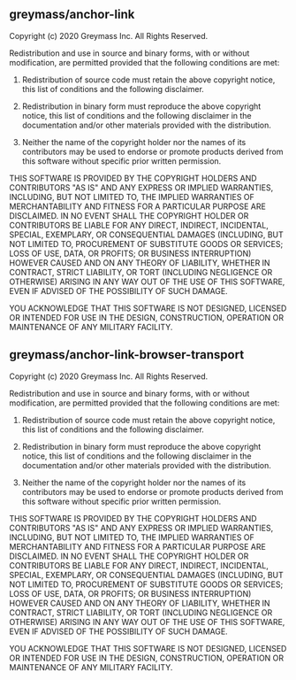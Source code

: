## greymass/anchor-link

Copyright (c) 2020 Greymass Inc. All Rights Reserved.

Redistribution and use in source and binary forms, with or without modification,
are permitted provided that the following conditions are met:

 1. Redistribution of source code must retain the above copyright notice, this
    list of conditions and the following disclaimer.

 2. Redistribution in binary form must reproduce the above copyright notice,
    this list of conditions and the following disclaimer in the documentation
    and/or other materials provided with the distribution.

 3. Neither the name of the copyright holder nor the names of its contributors
    may be used to endorse or promote products derived from this software without
    specific prior written permission.

THIS SOFTWARE IS PROVIDED BY THE COPYRIGHT HOLDERS AND CONTRIBUTORS "AS IS" AND
ANY EXPRESS OR IMPLIED WARRANTIES, INCLUDING, BUT NOT LIMITED TO, THE IMPLIED
WARRANTIES OF MERCHANTABILITY AND FITNESS FOR A PARTICULAR PURPOSE ARE DISCLAIMED.
IN NO EVENT SHALL THE COPYRIGHT HOLDER OR CONTRIBUTORS BE LIABLE FOR ANY DIRECT,
INDIRECT, INCIDENTAL, SPECIAL, EXEMPLARY, OR CONSEQUENTIAL DAMAGES (INCLUDING,
BUT NOT LIMITED TO, PROCUREMENT OF SUBSTITUTE GOODS OR SERVICES; LOSS OF USE,
DATA, OR PROFITS; OR BUSINESS INTERRUPTION) HOWEVER CAUSED AND ON ANY THEORY OF
LIABILITY, WHETHER IN CONTRACT, STRICT LIABILITY, OR TORT (INCLUDING NEGLIGENCE
OR OTHERWISE) ARISING IN ANY WAY OUT OF THE USE OF THIS SOFTWARE, EVEN IF ADVISED
OF THE POSSIBILITY OF SUCH DAMAGE.

YOU ACKNOWLEDGE THAT THIS SOFTWARE IS NOT DESIGNED, LICENSED OR INTENDED FOR USE
IN THE DESIGN, CONSTRUCTION, OPERATION OR MAINTENANCE OF ANY MILITARY FACILITY.

## greymass/anchor-link-browser-transport

Copyright (c) 2020 Greymass Inc. All Rights Reserved.

Redistribution and use in source and binary forms, with or without modification,
are permitted provided that the following conditions are met:

 1. Redistribution of source code must retain the above copyright notice, this
    list of conditions and the following disclaimer.

 2. Redistribution in binary form must reproduce the above copyright notice,
    this list of conditions and the following disclaimer in the documentation
    and/or other materials provided with the distribution.

 3. Neither the name of the copyright holder nor the names of its contributors
    may be used to endorse or promote products derived from this software without
    specific prior written permission.

THIS SOFTWARE IS PROVIDED BY THE COPYRIGHT HOLDERS AND CONTRIBUTORS "AS IS" AND
ANY EXPRESS OR IMPLIED WARRANTIES, INCLUDING, BUT NOT LIMITED TO, THE IMPLIED
WARRANTIES OF MERCHANTABILITY AND FITNESS FOR A PARTICULAR PURPOSE ARE DISCLAIMED.
IN NO EVENT SHALL THE COPYRIGHT HOLDER OR CONTRIBUTORS BE LIABLE FOR ANY DIRECT,
INDIRECT, INCIDENTAL, SPECIAL, EXEMPLARY, OR CONSEQUENTIAL DAMAGES (INCLUDING,
BUT NOT LIMITED TO, PROCUREMENT OF SUBSTITUTE GOODS OR SERVICES; LOSS OF USE,
DATA, OR PROFITS; OR BUSINESS INTERRUPTION) HOWEVER CAUSED AND ON ANY THEORY OF
LIABILITY, WHETHER IN CONTRACT, STRICT LIABILITY, OR TORT (INCLUDING NEGLIGENCE
OR OTHERWISE) ARISING IN ANY WAY OUT OF THE USE OF THIS SOFTWARE, EVEN IF ADVISED
OF THE POSSIBILITY OF SUCH DAMAGE.

YOU ACKNOWLEDGE THAT THIS SOFTWARE IS NOT DESIGNED, LICENSED OR INTENDED FOR USE
IN THE DESIGN, CONSTRUCTION, OPERATION OR MAINTENANCE OF ANY MILITARY FACILITY.